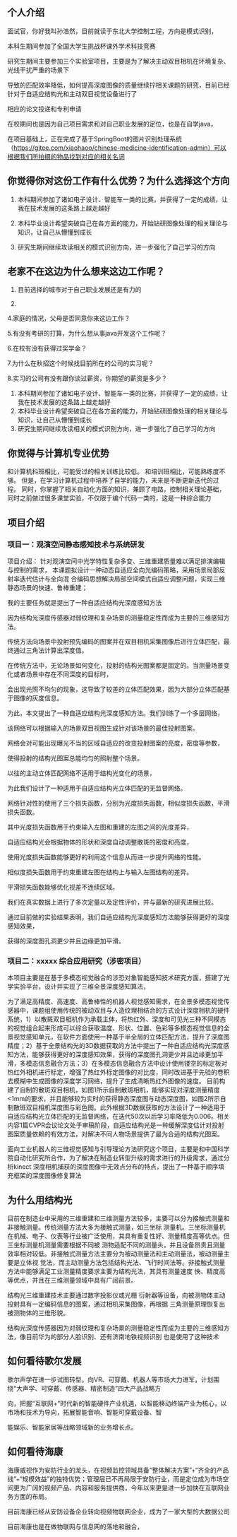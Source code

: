<!--
 * @Author: 孙浩然
 * @Date: 2020-09-09 08:10:18
 * @LastEditors: 孙浩然
 * @LastEditTime: 2020-09-23 17:41:58
 * @FilePath: \docs\4.interview\个人.md
 * @博客地址: 个人博客，如果各位客官觉得不错，请点个赞，谢谢。[地址](https://codefool0307.github.io/Java-Point/#/)，如对源码有异议请在我的博客中提问
-->
## 个人介绍

面试官，你好我叫孙浩然，目前就读于东北大学控制工程，方向是模式识别，

本科生期间参加了全国大学生挑战杯课外学术科技竞赛

研究生期间主要参加三个实验室项目，主要是为了解决主动双目相机在环境复杂、光线干扰严重的场景下

导致的匹配效率降低，如何提高深度图像的质量继续拧相关课题的研究，目前已经针对于自适应结构光和主动双目视觉设备进行了

相应的论文投递和专利申请

在校期间也是因为自己项目需求和对自己职业发展的定位，也是在自学java，

在项目基础上，正在完成了基于SpringBoot的图片识别处理系统（https://gitee.com/xiaohaoo/chinese-medicine-identification-admin）可以根据我们所拍摄的物品找到对应的相关名词



## 你觉得你对这份工作有什么优势？为什么选择这个方向

1. 本科期间参加了诸如电子设计、智能车一类的比赛，并获得了一定的成绩，让我在技术发展的这条路上越走越好

2. 本科毕业设计希望突破自己在各方面的能力，开始钻研图像处理的相关理论与知识，让自己从懵懂到成长

3. 研究生期间继续攻读相关的模式识别方向，进一步强化了自己学习的方向


## 老家不在这边为什么想来这边工作呢？

1. 目前选择的城市对于自己职业发展还是有力的

2. 

4.家庭的情况，父母是否同意你来这边工作？

5.有没有考研的打算，为什么想从事java开发这个工作呢？

6.在校有没有获得过奖学金？

7.为什么在秋招这个时候找目前所在的公司的实习呢？

8.实习的公司有没有跟你谈过薪资，你期望的薪资是多少？






1. 本科期间参加了诸如电子设计、智能车一类的比赛，并获得了一定的成绩，让我在技术发展的这条路上越走越好
2. 本科毕业设计希望突破自己在各方面的能力，开始钻研图像处理的相关理论与知识，让自己从懵懂到成长
3. 研究生期间继续攻读相关的模式识别方向，进一步强化了自己学习的方向

## 你觉得与计算机专业优势

和计算机科班相比，可能受过的相关训练比较低。
和培训班相比，可能熟练度不够。
但是，在学习计算机过程中培养了自学的能力，未来是不断更新迭代的过程。
同时，你掌握了相关自动化方面的知识，兼顾了电路，控制相关理论基础，
同时之前做过很多课堂实验，不仅限于编个代码一类的，这是一种综合能力

## 项目介绍

### 项目一：观演空间静态感知技术与系统研发

项目介绍： 针对观演空间中光学特性复杂多变、三维重建质量难以满足排演编辑与控制的需求，
           本课题拟设计一种动态自适应全向光编码策略，采用场景局部反射率迭代估计与全向混
           合编码思想解决局部空间模式自适应调整问题，实现三维静态场景的快速、鲁棒重建；

我的主要任务就是提出了一种自适应结构光深度感知方法

因为结构光深度传感器对弱纹理和复杂场景的测量稳定性而成为主要的三维感知方法。

传统方法向场景中投射预先编码的图案并在双目相机采集图像后进行立体匹配，最终通过三角法计算出深度值。

在传统方法中，无论场景如何变化，投射的结构光图案都是固定的。当测量场景变化或者场景中存在不同深度的目标时，

会出现光照不均匀的现象，这导致了较差的立体匹配效果，因为大部分立体匹配基于图像的灰度信息。

为此，本文提出了一种自适应结构光深度感知方法。我们训练了一个多层网络，

该网络可以根据输入的场景双目视图生成针对该场景的最佳投射图案。

网络会对可能出现曝光不当的区域自适应的改变投射图案的亮度，密度等参数，

使得投射的结构光图案总能均匀的照射整个场景。

以往的主动立体匹配网络不适用于结构光变化的场景，

为此我们设计了一种适用于自适应结构光立体匹配的无监督网络。

网络针对性的使用了三个损失函数，分别为光度损失函数，相似度损失函数，平滑损失函数。

其中光度损失函数用于约束输入左图和重建的左图之间的光度差异，

自适应结构光会根据物体的形状和深度自动调整散斑的密度和亮度，

使用光度损失函数能够更好的利用这个信息从而进一步提升网络的性能。

相似度损失函数用于约束重建左图在结构上与输入左图结构的差异。

平滑损失函数能够优化视差不连续区域。

我们在真实数据上进行了多次定量以及定性评价，并与最新的研究进展比较。

通过目前做的实验结果表明，我们自适应结构光深度感知方法能够获得更好的深度感知效果，

获得的深度图孔洞更少并且边缘更加平滑。




### 项目二：xxxxx 综合应用研究（涉密项目） 

本项目主要是在基于多模态视觉融合的涉恐对象智能感知技术研究方面，搭建了光学实验平台，设计并实现了三维全景深度感知算法，

为了满足高精度、高速度、高鲁棒性的机器人视觉感知需求，在全景多模态视觉传感器中，课题组使用传统的被动双目与人造纹理相结合的方式设计深度相机的硬件系统，1）以散斑双目相机作为承载主体，将热红外、深度和可见光三种不同模态的视觉组合起来形成可以综合获取温度、形状、位置、色彩等多模态视觉信息的全景视觉感知单元，在软件方面使用一种基于半全局的立体匹配方法，提升了深度图精度；2）基于全景结构光的3D数据获取的方法中提出了一种自适应结构光深度感知方法，能够获得更好的深度感知效果，获得的深度图孔洞更少并且边缘更加平滑，多模态信息融合方法；3）在多模态信息融合方法中设计使用镂空的标定板对热红外相机进行标定，增强了热红外标定图像的对比度，同时改进基于先验的卷积去模糊中生成图像的深度学习网络，提升了生成清晰热红外图像的速度。
目前构建了自制的散斑双目相机，如图1所示自制散斑相机，能够实现对深度测量精度<1mm的要求，并且能够较为实时的获得静态深度图与动态深度图，如图2所示自制散斑双目相机深度图与彩色图。此外根据3D数据获取的方法设计了一种适用于自适应结构光立体匹配的无监督网络，在迭代50次以后学习率降低为0.006。相关内容1篇CVPR会议论文处于审稿阶段，自适应结构光是一种缓解深度估计对投射图案质量依赖的有效方法，对解决不同人物场景提供了最为合适的结构光图案。








面向工业机器人的三维视觉感知与引导理论方法研究这个项目，主要是和中国科学院自动化研究所合作，为了解决在制造业转型升级的需求进行的升级需求，通过分析kinect 深度相机捕获的深度图像中无效点分布的特点，提出了一种基于顺序填充框架的深度图像修复算法



## 为什么用结构光

目前在制造业中采用的三维重建和三维测量方法较多，主要可以分为接触式测量和非接触测量。传统测量方法大多为接触式测量，如三坐标
测量机。三坐标测量机在机械、电子、仪表等行业被广泛使用，其具有重复性好、测量精度高等优点。但三坐标测量机测量需要根据不同被
测物适配不同的测量头，并且设备昂贵且测量效率相对较低。非接触式测量方法主要分为被动测量法和主动测量法，被动测量主要是立体视
觉法，而主动测量方法包括结构光法、飞行时间法等。非接触式测量方法中能够满足工业测量精度要求主要为结构光法，其具有测量速度
快、精度高等优点，并且在三维测量领域中具有广阔前景。

结构光三维重建技术主要通过数字投影仪或光栅
衍射器等设备，向被测物体主动投射具有一定编码信息的图案，通过相机采集图像，再根据
三角测量原理恢复出被测物体的三维形貌。

结构光深度传感器因为对弱纹理和复杂场景的测量稳定性而成为主要的三维感知方法，像目前华为的部分人脸识别、还有济南地铁视频识别
也是使用了这种技术


## 如何看待歌尔发展

歌尔声学在进一步试图转型，向VR、可穿戴、机器人等市场大力进军，计划围绕“大声学、可穿戴、传感器、精密制造”四大产品战略方

向，把握“互联网+”时代新的智能硬件产业机遇，以智能移动终端产业为核心，以市场和技术为导向，拓展智能音响、智能可穿戴设备、智

能娱乐、智能家居等战略领域新的业务增长点。

## 如何看待海康

海康威视作为安防行业的龙头，在视频监控领域具备“整体解决方案”+“齐全的产品线”+“规模效益”的独特优势；管理层已不再局限于安防行业，而是定位成为市场空间更为广阔的视频产品、内容和服务提供商，今年以来更是进一步加快在互联网业务方面的布局。

目前海康已经从安防设备企业转向视频物联网企业，成为了一家大型的大数据公司


目前海康也是在做物联网与信息网的落地和融合，